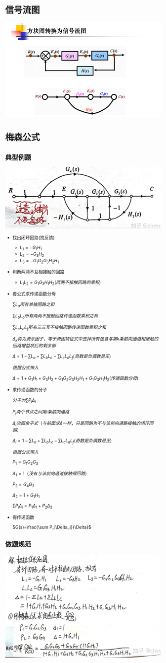 # 信号流图

![](2022-10-08-09-21-06.png)

# 梅森公式

## 典型例题
![](2022-10-08-09-24-40.png)
- 找出闭环回路(找反馈)
  - $L_1=-G_1H_1$
  - $L_2=-G_3H_2$
  - $L_3=-G_1G_2G_3H_2H_1$
- 判断两两不互相接触的回路
  - $L_1L_2=G_1G_3H_1H_2(两两不接触回路的乘积)$
- 套公式求传递函数分母
 
  $\sum L_a所有单独回路之和$

  $\sum L_bL_c所有两两不接触回路传递函数乘积之和$

  $\sum L_cL_dL_f所有三三互不接触回路传递函数乘积之和$

  $\Delta_k称为流余因子，等于流图特征式中去掉所有包含与第k条前向通道相接触的回路增益项后的剩余部$

  $\Delta=1-\sum L_a +\sum L_bL_c -\sum L_cL_dL_f(奇数是负偶数是正)$
    
  *根据公式带入*

  $\Delta=1+G_1H_1+G_3H_2+G_1G_2G_3H_2H_1+G_1G_3H_1H_2(传递函数分母)$

- 求传递函数的分子
   
   $分子为\sum P_i\Delta_i$

   $P_i两个节点之间第i条前向通路$

   $\Delta_i 流图余子式（与前面求\Delta 一样，只是回路为不与该前向通路接触的闭环回路）$

    $\Delta_i=1-\sum L_a +\sum L_bL_c -\sum L_cL_dL_f(奇数是负偶数是正)$

    *根据公式带入*

   $P_1=G_1G_2G_3$ 
   
   $\Delta_1=1（没有与该前向通道接触得回路）$

   $P_2=G_4G_3$ 
   
   $\Delta_2=1+G_1H_1$

   $\sum P_i\Delta_i=P_1\Delta_1+P_2\Delta_2$

- 得传递函数
  
    $G(s)=\frac{\sum P_i\Delta_i}{\Delta}$

## 做题规范
![](2022-10-08-10-00-30.png)

  